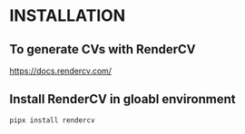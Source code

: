 
# INSTALLATION

##  To generate CVs with RenderCV

https://docs.rendercv.com/


## Install RenderCV in gloabl environment

```bash
pipx install rendercv
``` 